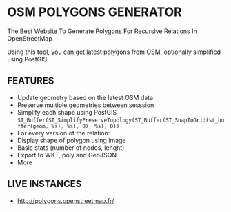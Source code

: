 OSM POLYGONS GENERATOR
=======================

The Best Website To Generate Polygons For Recursive Relations In OpenStreetMap

Using this tool, you can get latest polygons from OSM, optionally simplified using PostGIS.

## FEATURES
* Update geometry based on the latest OSM data
* Preserve multiple geometries between sesssion
* Simplify each shape using PostGIS ``ST_Buffer(ST_SimplifyPreserveTopology(ST_Buffer(ST_SnapToGrid(st_buffer(geom, %s), %s), 0), %s), 0))``
* For every version of the relation:
 * Display shape of polygon using image
 * Basic stats (number of nodes, lenght)
 * Export to WKT, poly and GeoJSON
* More

## LIVE INSTANCES

* http://polygons.openstreetmap.fr/
